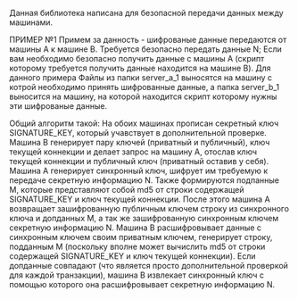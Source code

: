 
Данная библиотека написана для безопасной передачи данных между машинами.

ПРИМЕР №1
Примем за данность - шифрованые данные передаются от машины А к машине B.
Требуется безопасно передать данные N;
Если вам необходимо безопасно получить данные с машины A (скрипт которому требуется получить данные находится на машине В).
Для данного примера Файлы из папки server_a_1 выносятся на машину с котрой необходимо принять шифрованные данные, а папка server_b_1 
выносится на машину, на которой находится скрипт которому нужны эти шифрованые данные.

Общий алгоритм такой:
На обоих машинах прописан секретный ключ SIGNATURE_KEY, который учавствует в дополнительной проверке.
Машина B генерирует пару ключей (приватный и публичный), ключ текущей коннекции и делает запрос на машину A, отослав ключ текущей коннекции и публичный ключ (приватный оставив у себя). 
Машина А генерирует синхронный ключ, шифрует им требуемую к передаче секретную информацию N. Также формируются подпанные M, которые представляют собой md5 от строки содержащей SIGNATURE_KEY и ключ текущей коннекции. После этого машина А возвращает зашифрованную публичным ключем строку из синхронного ключа и допданных М, а так же зашифрованную синхронным ключем секретную информацию N.
Машина B расшифровывает данные с синхронным ключем своим приватным ключем, генерирует строку, подданным М (поскольку вполне может вычислить md5 от строки содержащей SIGNATURE_KEY и ключ текущей коннекции). Если допданные совпадают (что является просто дополнительной проверкой для каждой транзакции), машина В извлекает синхронный ключ с помощью которого она расшифровывает секретную информацию N.

